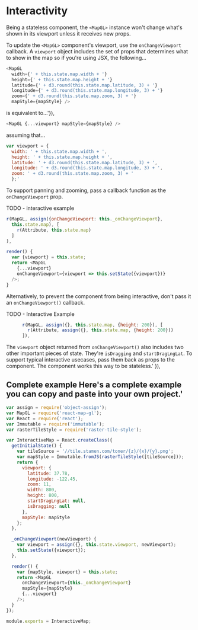 # Interactivity

Being a stateless component, the `<MapGL>` instance won't change what's shown in
its viewport unless it receives new props.

To update the `<MapGL>` component's viewport, use the `onChangeViewport` callback.
A `viewport` object includes the set of props that determines what to show in the
map so if you're using JSX, the following...

```js
<MapGL
  width={' + this.state.map.width + '}
  height={' + this.state.map.height + '}
  latitude={' + d3.round(this.state.map.latitude, 3) + '}
  longitude={' + d3.round(this.state.map.longitude, 3) + '}
  zoom={' + d3.round(this.state.map.zoom, 3) + '}
  mapStyle={mapStyle} />
```
is equivalent to...'}),

```js
<MapGL {...viewport} mapStyle={mapStyle} />
```

assuming that...

```js
var viewport = {
  width: ' + this.state.map.width + ',
  height: ' + this.state.map.height + ',
  latitude: ' + d3.round(this.state.map.latitude, 3) + ',
  longitude: ' + d3.round(this.state.map.longitude, 3) + ',
  zoom: ' + d3.round(this.state.map.zoom, 3) + '
  };'
```

To support panning and zooming, pass a callback function as the `onChangeViewport` prop.

TODO - interactive example
```js
r(MapGL, assign({onChangeViewport: this._onChangeViewport},
  this.state.map), [
    r(Attribute, this.state.map)
  ]
),
```

```js
render() {
  var {viewport} = this.state;
  return <MapGL
    {...viewport}
    onChangeViewport={viewport => this.setState({viewport})}
  />;
}
```

Alternatively, to prevent the component from being interactive, don't pass it an `onChangeViewport()` callback.

TODO - Interactive Example
```js
      r(MapGL, assign({}, this.state.map, {height: 200}), [
        r(Attribute, assign({}, this.state.map, {height: 200}))
      ]),
```

The `viewport` object returned from `onChangeViewport()` also includes two other important pieces of state. They're `isDragging` and `startDragLngLat`. To support typical interactive usecases, pass them back as props to the <MapGL /> component. The component works this way to be stateless.'
      }),
## Complete example Here's a complete example you can copy and paste into your own project.'

```js
var assign = require('object-assign');
var MapGL = require('react-map-gl');
var React = require('react');
var Immutable = require('immutable');
var rasterTileStyle = require('raster-tile-style');

var InteractiveMap = React.createClass({
  getInitialState() {
    var tileSource = '//tile.stamen.com/toner/{z}/{x}/{y}.png';
    var mapStyle = Immutable.fromJS(rasterTileStyle([tileSource]));
    return {
      viewport: {
        latitude: 37.78,
        longitude: -122.45,
        zoom: 11,
        width: 800,
        height: 800,
        startDragLngLat: null,
        isDragging: null
      },
      mapStyle: mapStyle
    };
  },

  _onChangeViewport(newViewport) {
    var viewport = assign({}, this.state.viewport, newViewport);
    this.setState({viewport});
  },

  render() {
    var {mapStyle, viewport} = this.state;
    return <MapGL
      onChangeViewport={this._onChangeViewport}
      mapStyle={mapStyle}
      {...viewport}
    />;
  }
});

module.exports = InteractiveMap;
```
